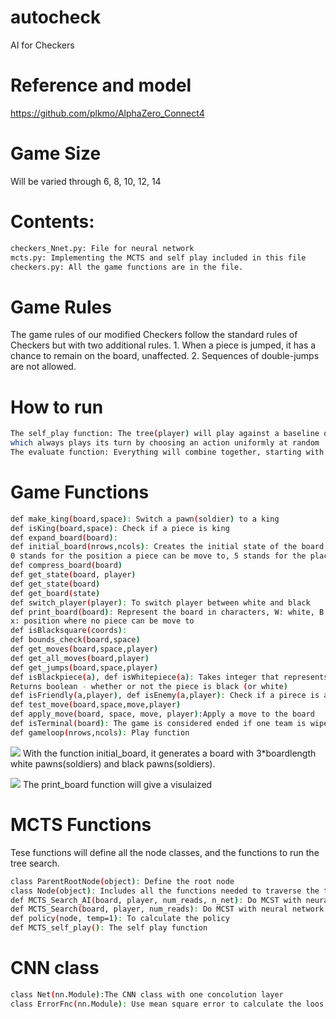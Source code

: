 # autocheck
AI for Checkers
# Reference and model
https://github.com/plkmo/AlphaZero_Connect4
# Game Size
Will be varied through 6, 8, 10, 12, 14
# Contents:
```bash
checkers_Nnet.py: File for neural network
mcts.py: Implementing the MCTS and self play included in this file
checkers.py: All the game functions are in the file.
```
# Game Rules
The game rules of our modified Checkers follow the standard rules of Checkers but with two additional rules. 1. When a piece is jumped, it has a chance to remain on the board, unaffected. 2. Sequences of double-jumps are not allowed. 
# How to run
```bash
The self_play function: The tree(player) will play against a baseline opponent 
which always plays its turn by choosing an action uniformly at random
The evaluate function: Everything will combine together, starting with the search tree, train by the neural network, than update the data.
```
# Game Functions
```bash
def make_king(board,space): Switch a pawn(soldier) to a king
def isKing(board,space): Check if a piece is king
def expand_board(board):
def initial_board(nrows,ncols): Creates the initial state of the board, white is 1, black is 2, 
0 stands for the position a piece can be move to, 5 stands for the place where no pieces can be move to
def compress_board(board)
def get_state(board, player)
def get_state(board)
def get_board(state)
def switch_player(player): To switch player between white and black
def print_board(board): Represent the board in characters, W: white, B:black, 
x: position where no piece can be move to
def isBlacksquare(coords): 
def bounds_check(board,space)
def get_moves(board,space,player)
def get_all_moves(board,player)
def get_jumps(board,space,player)
def isBlackpiece(a), def isWhitepiece(a): Takes integer that represents the type of piece
Returns boolean - whether or not the piece is black (or white)
def isFriendly(a,player), def isEnemy(a,player): Check if a pirece is an enemy or not
def test_move(board,space,move,player)
def apply_move(board, space, move, player):Apply a move to the board
def isTerminal(board): The game is considered ended if one team is wiped out
def gameloop(nrows,ncols): Play function
```
![](https://github.com/jbot2000/autocheck/blob/master/initial_state1.png)
With the function initial_board, it generates a board with 3\*boardlength white pawns(soldiers) 
and black pawns(soldiers).

![](https://github.com/jbot2000/autocheck/blob/master/initial_state2.png)
The print_board function will give a visulaized 

# MCTS Functions
Tese functions will define all the node classes, and the functions to run the tree search.
```bash
class ParentRootNode(object): Define the root node
class Node(object): Includes all the functions needed to traverse the tree
def MCTS_Search_AI(board, player, num_reads, n_net): Do MCST with neural network
def MCTS_Search(board, player, num_reads): Do MCST with neural network
def policy(node, temp=1): To calculate the policy
def MCTS_self_play(): The self play function
```
# CNN class
```bash
class Net(nn.Module):The CNN class with one concolution layer
class ErrorFnc(nn.Module): Use mean square error to calculate the loos function
```


